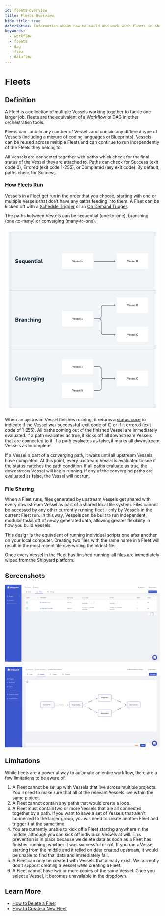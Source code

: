 ```yaml
---
id: fleets-overview
title: Fleets Overview
hide_title: true
description: Information about how to build and work with Fleets in Shipyard.
keywords:
  - workflow
  - fleets
  - dag
  - flow
  - dataflow
---
```


# Fleets

## Definition

A Fleet is a collection of multiple Vessels working together to tackle one larger job. Fleets are the equivalent of a Workflow or DAG in other orchestration tools.

Fleets can contain any number of Vessels and contain any different type of Vessels \(including a mixture of coding languages or Blueprints\). Vessels can be reused across multiple Fleets and can continue to run independently of the Fleets they belong to.

All Vessels are connected together with paths which check for the final status of the Vessel they are attached to. Paths can check for Success \(exit code 0\), Errored \(exit code 1-255\), or Completed \(any exit code\). By default, paths check for Success.

### How Fleets Run

Vessels in a Fleet get run in the order that you choose, starting with one or multiple Vessels that don't have any paths feeding into them. A Fleet can be kicked off with a [Schedule Trigger](../triggers/schedule-triggers.md) or an [On Demand Trigger](../triggers/on-demand-triggers.md).

The paths between Vessels can be sequential \(one-to-one\), branching \(one-to-many\) or converging \(many-to-one\).

![](../../.gitbook/assets/image_78.png)

When an upstream Vessel finishes running, it returns a [status code](../other-functions/status.md) to indicate if the Vessel was successful \(exit code of 0\) or if it errored \(exit code of 1-255\). All paths coming out of the finished Vessel are immediately evaluated. If a path evaluates as true, it kicks off all downstream Vessels that are connected to it. If a path evaluates as false, it marks all downstream Vessels as incomplete.

If a Vessel is part of a converging path, it waits until all upstream Vessels have completed. At this point, every upstream Vessel is evaluated to see if the status matches the path condition. If all paths evaluate as true, the downstream Vessel will begin running. If any of the converging paths are evaluated as false, the Vessel will not run.

### File Sharing

When a Fleet runs, files generated by upstream Vessels get shared with every downstream Vessel as part of a shared local file system. Files cannot be accessed by any other currently running fleet - only by Vessels in the current Fleet run. In this way, Vessels can be built to run independent, modular tasks off of newly generated data, allowing greater flexibility in how you build Vessels.

This design is the equivalent of running individual scripts one after another on your local computer. Creating two files with the same name in a Fleet will result in the most recent file overwriting the oldest file.

Once every Vessel in the Fleet has finished running, all files are immediately wiped from the Shipyard platform.

## Screenshots

![](../../.gitbook/assets/image_62.png)

![Editing Vessels in a Fleet](../../.gitbook/assets/image_84_1.png)

## **Limitations**

While fleets are a powerful way to automate an entire workflow, there are a few limitations to be aware of.

1. A Fleet cannot be set up with Vessels that live across multiple projects. You'll need to make sure that all of the relevant Vessels live within the same project.
2. A Fleet cannot contain any paths that would create a loop.
3. A Fleet must contain two or more Vessels that are all connected together by a path. If you want to have a set of Vessels that aren't connected to the larger group, you will need to create another Fleet and trigger it at the same time.
4. You are currently unable to kick off a Fleet starting anywhere in the middle, although you can kick off individual Vessels at will. This prevention is in place because we delete data as soon as a Fleet has finished running, whether it was successful or not. If you ran a Vessel starting from the middle and it relied on data created upstream, it would be unable to find that data and immediately fail.
5. A Fleet can only be created with Vessels that already exist. We currently don't support creating a Vessel _while_ creating a Fleet.
6. A Fleet cannot have two or more copies of the same Vessel. Once you select a Vessel, it becomes unavailable in the dropdown.

## Learn More

- [How to Delete a Fleet](../../how-tos/fleets/how-to-delete-a-fleet.md)
- [How to Create a New Fleet](../../how-tos/fleets/how-to-create-a-new-fleet.md)

